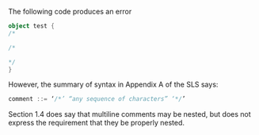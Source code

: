 The following code produces an error
```scala
object test {
/*

/*

*/
}
```
However, the summary of syntax in Appendix A of the SLS says:
```scala
comment ::= ‘/*’ “any sequence of characters” ‘*/’
```
Section 1.4 does say that multiline comments may be nested, but does not express the requirement that they be properly nested.
